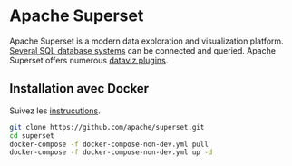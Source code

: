 # Apache Superset

Apache Superset is a modern data exploration and visualization platform. [Several SQL database systems](https://github.com/apache/superset#supported-databases) can be connected and queried. Apache Superset offers numerous [dataviz plugins](https://github.com/apache/superset#screenshots--gifs).


## Installation avec Docker

Suivez les [instrucutions](https://superset.apache.org/docs/installation/installing-superset-using-docker-compose).

```bash
git clone https://github.com/apache/superset.git
cd superset
docker-compose -f docker-compose-non-dev.yml pull
docker-compose -f docker-compose-non-dev.yml up -d

```

